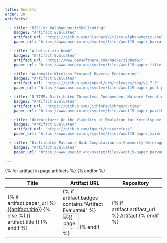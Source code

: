 ```yaml
---
title: Results
order: 20
artifacts:

  - title: "RISC-V: #AlphanumericShellcoding"
    badges: "Artifact Evaluated"
    artifact_url: "https://github.com/RischardV/riscv-alphanumeric-shellcoding"
    paper_url: "https://www.usenix.org/system/files/woot19-paper_barral.pdf"

  - title: "A better zip bomb"
    badges: "Artifact Evaluated"
    artifact_url: "https://www.bamsoftware.com/hacks/zipbomb/"
    paper_url: "https://www.usenix.org/system/files/woot19-paper_fifield_0.pdf"

  - title: "Automatic Wireless Protocol Reverse Engineering"
    badges: "Artifact Evaluated"
    artifact_url: "https://github.com/jopohl/urh/releases/tag/v2.7.3"
    paper_url: "https://www.usenix.org/system/files/woot19-paper_pohl.pdf"

  - title: "D-TIME: Distributed Threadless Independent Malware Execution for Runtime Obfuscation"
    badges: "Artifact Evaluated"
    artifact_url: "https://github.com/JithinPavithran/d-time"
    paper_url: "https://www.usenix.org/system/files/woot19-paper_pavithran.pdf"

  - title: "Unicorefuzz: On the Viability of Emulation for Kernelspace Fuzzing"
    badges: "Artifact Evaluated"
    artifact_url: "https://github.com/fgsect/unicorefuzz"
    paper_url: "https://www.usenix.org/system/files/woot19-paper_maier.pdf"

  - title: "Distributed Password Hash Computation on Commodity Heterogeneous Programmable Platforms"
    badges: "Artifact Evaluated"
    paper_url: "https://www.usenix.org/system/files/woot19-paper_pervan.pdf"

---
```


<table>
  <thead>
    <tr>
      <th>Title</th>
      <th>Artifact URL</th>
      <th>Repository</th>
    </tr>
  </thead>
  <tbody>
  {% for artifact in page.artifacts %}
    <tr>
      <td>
        {% if artifact.paper_url %}
          <a href="{{artifact.paper_url}}">{{artifact.title}}</a>
        {% else %}
          {{ artifact.title }}
        {% endif %}
      </td>
      <td>
        {% if artifact.badges contains "Artifact Evaluated" %}
          <img src="https://www.usenix.org/sites/default/files/usenix_artifact_evaluation_passed_125.png" alt="{{ page.badges }}" width="50px">
        {% endif %}
      </td>
      <td>
        {% if artifact.artifact_url %}
          <a href="{{artifact.artifact_url}}">Artifact</a>
        {% endif %}
      </td>
    </tr>
  {% endfor %}
  </tbody>
</table>
